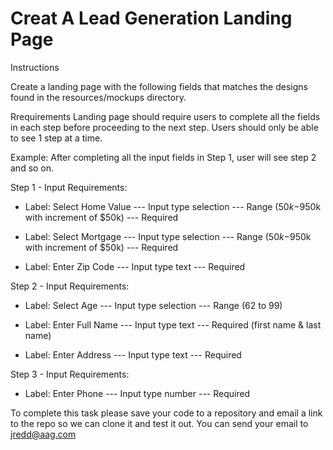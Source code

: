 # Creat A Lead Generation Landing Page
Instructions

Create a landing page with the following fields that matches the designs found in the resources/mockups directory.

Rrequirements
Landing page should require users to complete all the fields in each step before proceeding to the next step. Users should only be able to see 1 step at a time.

Example:
After completing all the input fields in Step 1, user will see step 2 and so on. 


Step 1 - Input Requirements:

- Label: Select Home Value
--- Input type selection
--- Range ($50k-$950k with increment of $50k)
--- Required

- Label: Select Mortgage
--- Input type selection
--- Range ($50k-$950k with increment of $50k)
--- Required

- Label: Enter Zip Code
--- Input type text
--- Required

Step 2 - Input Requirements:

- Label: Select Age
--- Input type selection
--- Range (62 to 99)

- Label: Enter Full Name
--- Input type text
--- Required (first name & last name)

- Label: Enter Address 
--- Input type text
--- Required

Step 3 - Input Requirements:

- Label: Enter Phone
--- Input type number
--- Required


To complete this task please save your code to a repository and email a link to the repo so we can clone it and test it out. You can send your email to jredd@aag.com
